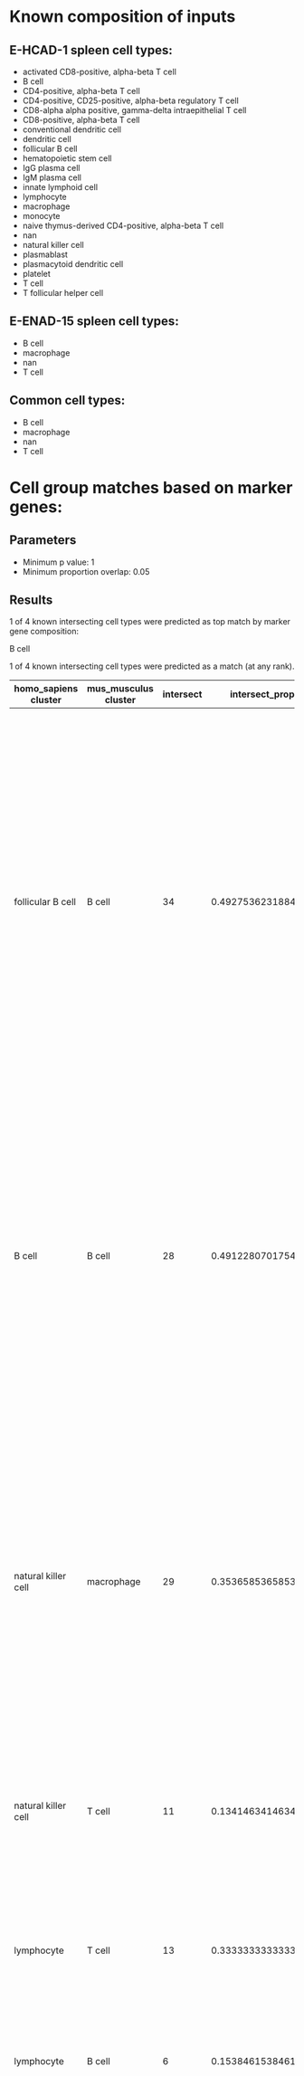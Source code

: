 # Known composition of inputs


## E-HCAD-1 spleen cell types:

 - activated CD8-positive, alpha-beta T cell  
 - B cell  
 - CD4-positive, alpha-beta T cell  
 - CD4-positive, CD25-positive, alpha-beta regulatory T cell  
 - CD8-alpha alpha positive, gamma-delta intraepithelial T cell  
 - CD8-positive, alpha-beta T cell  
 - conventional dendritic cell  
 - dendritic cell  
 - follicular B cell  
 - hematopoietic stem cell  
 - IgG plasma cell  
 - IgM plasma cell  
 - innate lymphoid cell  
 - lymphocyte  
 - macrophage  
 - monocyte  
 - naive thymus-derived CD4-positive, alpha-beta T cell  
 - nan  
 - natural killer cell  
 - plasmablast  
 - plasmacytoid dendritic cell  
 - platelet  
 - T cell  
 - T follicular helper cell  


## E-ENAD-15 spleen cell types:

 - B cell  
 - macrophage  
 - nan  
 - T cell  


## Common cell types:

 - B cell  
 - macrophage  
 - nan  
 - T cell  

# Cell group matches based on marker genes:


## Parameters  

 - Minimum p value: 1  
 - Minimum proportion overlap: 0.05  

## Results 

1 of 4 known intersecting cell types were predicted as top match by marker gene composition:  

B cell  

1 of 4 known intersecting cell types were predicted as a match (at any rank).  

| homo_sapiens cluster | mus_musculus cluster | intersect | intersect_prop | intersect_gene_ids | intersect_gene_symbols |  
| --- | --- | --- | --- | --- | --- |
| follicular B cell | B cell | 34 | 0.492753623188406 | ENSMUSG00000024673, ENSMUSG00000003379, ENSMUSG00000000903, ENSMUSG00000073421, ENSMUSG00000037922, ENSMUSG00000024610, ENSMUSG00000040592, ENSMUSG00000021423, ENSMUSG00000037822, ENSMUSG00000068105, ENSMUSG00000030798, ENSMUSG00000030577, ENSMUSG00000000861, ENSMUSG00000030724, ENSMUSG00000026616, ENSMUSG00000041515, ENSMUSG00000038421, ENSMUSG00000014453, ENSMUSG00000037649, ENSMUSG00000049422, ENSMUSG00000061132, ENSMUSG00000037548, ENSMUSG00000036469, ENSMUSG00000029322, ENSMUSG00000031015, ENSMUSG00000026594, ENSMUSG00000008496, ENSMUSG00000032053, ENSMUSG00000032359, ENSMUSG00000008193, ENSMUSG00000041538, ENSMUSG00000005583, ENSMUSG00000035268, ENSMUSG00000031264 | Ms4a1, Cd79a, Vpreb3, H2-Ab1, Bank1, Cd74, Cd79b, Ly86, Smim14, Tnfrsf13c, Cd37, Cd22, Bcl11a, Cd19, Cr2, Irf8, Fcrla, Blk, H2-DMa, Chchd10, Blnk, H2-DMb2, Marchf1, Plac8, Swap70, Ralgps2, Pou2f2, Pou2af1, Ctsh, Spib, H2-Ob, Mef2c, Pkig, Btk |  
| B cell | B cell | 28 | 0.491228070175439 | ENSMUSG00000024673, ENSMUSG00000003379, ENSMUSG00000040592, ENSMUSG00000024610, ENSMUSG00000076617, ENSMUSG00000073421, ENSMUSG00000030798, ENSMUSG00000005540, ENSMUSG00000000903, ENSMUSG00000021880, ENSMUSG00000037548, ENSMUSG00000037649, ENSMUSG00000064267, ENSMUSG00000037922, ENSMUSG00000030577, ENSMUSG00000000861, ENSMUSG00000036469, ENSMUSG00000005583, ENSMUSG00000041538, ENSMUSG00000041515, ENSMUSG00000038421, ENSMUSG00000068105, ENSMUSG00000034484, ENSMUSG00000030724, ENSMUSG00000014453, ENSMUSG00000008193, ENSMUSG00000031015, ENSMUSG00000026594 | Ms4a1, Cd79a, Cd79b, Cd74, Ighm, H2-Ab1, Cd37, Fcer2a, Vpreb3, Rnase6, H2-DMb2, H2-DMa, Hvcn1, Bank1, Cd22, Bcl11a, Marchf1, Mef2c, H2-Ob, Irf8, Fcrla, Tnfrsf13c, Snx2, Cd19, Blk, Spib, Swap70, Ralgps2 |  
| natural killer cell | macrophage | 29 | 0.353658536585366 | ENSMUSG00000004612, ENSMUSG00000030165, ENSMUSG00000030579, ENSMUSG00000058715, ENSMUSG00000037202, ENSMUSG00000023132, ENSMUSG00000024910, ENSMUSG00000068129, ENSMUSG00000020644, ENSMUSG00000015437, ENSMUSG00000030149, ENSMUSG00000000982, ENSMUSG00000064109, ENSMUSG00000035042, ENSMUSG00000068227, ENSMUSG00000054892, ENSMUSG00000000290, ENSMUSG00000051354, ENSMUSG00000041831, ENSMUSG00000045087, ENSMUSG00000007891, ENSMUSG00000024300, ENSMUSG00000098112, ENSMUSG00000032446, ENSMUSG00000001444, ENSMUSG00000000817, ENSMUSG00000019843, ENSMUSG00000040659, ENSMUSG00000062524 | Nkg7, Klrd1, Tyrobp, Fcer1g, Prf1, Gzma, Ctsw, Cst7, Id2, Gzmb, Klrk1, Ccl3, Hcst, Ccl5, Il2rb, Txk, Itgb2, Samd3, Sytl3, S1pr5, Ctsd, Myo1f, Bin2, Eomes, Tbx21, Fasl, Fyn, Efhd2, Ncr1 |  
| natural killer cell | T cell | 11 | 0.134146341463415 | ENSMUSG00000004612, ENSMUSG00000024910, ENSMUSG00000005763, ENSMUSG00000064109, ENSMUSG00000068227, ENSMUSG00000054892, ENSMUSG00000007891, ENSMUSG00000005696, ENSMUSG00000021108, ENSMUSG00000076498, ENSMUSG00000019843 | Nkg7, Ctsw, Cd247, Hcst, Il2rb, Txk, Ctsd, Sh2d1a, Prkch, Trbc2, Fyn |  
| lymphocyte | T cell | 13 | 0.333333333333333 | ENSMUSG00000003882, ENSMUSG00000032094, ENSMUSG00000032093, ENSMUSG00000031532, ENSMUSG00000027863, ENSMUSG00000048251, ENSMUSG00000022148, ENSMUSG00000002033, ENSMUSG00000076498, ENSMUSG00000031513, ENSMUSG00000030775, ENSMUSG00000027985, ENSMUSG00000000782 | Il7r, Cd3d, Cd3e, Saraf, Cd2, Bcl11b, Fyb, Cd3g, Trbc2, Leprotl1, Trat1, Lef1, Tcf7 |  
| lymphocyte | B cell | 6 | 0.153846153846154 | ENSMUSG00000076617, ENSMUSG00000003379, ENSMUSG00000024673, ENSMUSG00000076609, ENSMUSG00000040592, ENSMUSG00000073421 | Ighm, Cd79a, Ms4a1, Igkc, Cd79b, H2-Ab1 |  
| T follicular helper cell | T cell | 27 | 0.325301204819277 | ENSMUSG00000032094, ENSMUSG00000022148, ENSMUSG00000032093, ENSMUSG00000003882, ENSMUSG00000027863, ENSMUSG00000002033, ENSMUSG00000076498, ENSMUSG00000048251, ENSMUSG00000000782, ENSMUSG00000030775, ENSMUSG00000037940, ENSMUSG00000000409, ENSMUSG00000031532, ENSMUSG00000030742, ENSMUSG00000031513, ENSMUSG00000020395, ENSMUSG00000019843, ENSMUSG00000024670, ENSMUSG00000027947, ENSMUSG00000024669, ENSMUSG00000020101, ENSMUSG00000027985, ENSMUSG00000025357, ENSMUSG00000026012, ENSMUSG00000021108, ENSMUSG00000023274, ENSMUSG00000005696 | Cd3d, Fyb, Cd3e, Il7r, Cd2, Cd3g, Trbc2, Bcl11b, Tcf7, Trat1, Inpp4b, Lck, Saraf, Lat, Leprotl1, Itk, Fyn, Cd6, Il6ra, Cd5, Vsir, Lef1, Dgka, Cd28, Prkch, Cd4, Sh2d1a |  
| CD4-positive, alpha-beta T cell | T cell | 19 | 0.322033898305085 | ENSMUSG00000003882, ENSMUSG00000032094, ENSMUSG00000032093, ENSMUSG00000027863, ENSMUSG00000022148, ENSMUSG00000002033, ENSMUSG00000048251, ENSMUSG00000031532, ENSMUSG00000076498, ENSMUSG00000027985, ENSMUSG00000030775, ENSMUSG00000000409, ENSMUSG00000000782, ENSMUSG00000031513, ENSMUSG00000090077, ENSMUSG00000030742, ENSMUSG00000024670, ENSMUSG00000037940, ENSMUSG00000024669 | Il7r, Cd3d, Cd3e, Cd2, Fyb, Cd3g, Bcl11b, Saraf, Trbc2, Lef1, Trat1, Lck, Tcf7, Leprotl1, Lime1, Lat, Cd6, Inpp4b, Cd5 |  
| CD4-positive, alpha-beta T cell | macrophage | 5 | 0.0847457627118644 | ENSMUSG00000001025, ENSMUSG00000024659, ENSMUSG00000041959, ENSMUSG00000000409, ENSMUSG00000024014 | S100a6, Anxa1, S100a10, Lck, Pim1 |  
| naive thymus-derived CD4-positive, alpha-beta T cell | T cell | 21 | 0.295774647887324 | ENSMUSG00000003882, ENSMUSG00000032094, ENSMUSG00000048251, ENSMUSG00000022148, ENSMUSG00000027985, ENSMUSG00000032093, ENSMUSG00000002033, ENSMUSG00000000782, ENSMUSG00000076498, ENSMUSG00000027863, ENSMUSG00000030742, ENSMUSG00000020395, ENSMUSG00000000409, ENSMUSG00000090077, ENSMUSG00000037940, ENSMUSG00000025357, ENSMUSG00000030775, ENSMUSG00000024670, ENSMUSG00000054892, ENSMUSG00000031513, ENSMUSG00000042351 | Il7r, Cd3d, Bcl11b, Fyb, Lef1, Cd3e, Cd3g, Tcf7, Trbc2, Cd2, Lat, Itk, Lck, Lime1, Inpp4b, Dgka, Trat1, Cd6, Txk, Leprotl1, Grap2 |  
| activated CD8-positive, alpha-beta T cell | T cell | 19 | 0.27536231884058 | ENSMUSG00000032094, ENSMUSG00000032093, ENSMUSG00000004612, ENSMUSG00000064109, ENSMUSG00000027863, ENSMUSG00000076498, ENSMUSG00000024910, ENSMUSG00000000409, ENSMUSG00000019843, ENSMUSG00000005696, ENSMUSG00000002033, ENSMUSG00000022148, ENSMUSG00000030742, ENSMUSG00000021108, ENSMUSG00000030775, ENSMUSG00000049109, ENSMUSG00000048251, ENSMUSG00000090077, ENSMUSG00000042351 | Cd3d, Cd3e, Nkg7, Hcst, Cd2, Trbc2, Ctsw, Lck, Fyn, Sh2d1a, Cd3g, Fyb, Lat, Prkch, Trat1, Themis, Bcl11b, Lime1, Grap2 |  
| activated CD8-positive, alpha-beta T cell | macrophage | 15 | 0.217391304347826 | ENSMUSG00000035042, ENSMUSG00000068129, ENSMUSG00000004612, ENSMUSG00000064109, ENSMUSG00000023132, ENSMUSG00000030149, ENSMUSG00000030114, ENSMUSG00000024910, ENSMUSG00000000409, ENSMUSG00000019843, ENSMUSG00000041831, ENSMUSG00000032446, ENSMUSG00000020644, ENSMUSG00000051354, ENSMUSG00000000290 | Ccl5, Cst7, Nkg7, Hcst, Gzma, Klrk1, Klrg1, Ctsw, Lck, Fyn, Sytl3, Eomes, Id2, Samd3, Itgb2 |  
| CD8-positive, alpha-beta T cell | macrophage | 20 | 0.27027027027027 | ENSMUSG00000004612, ENSMUSG00000023132, ENSMUSG00000030114, ENSMUSG00000035042, ENSMUSG00000068129, ENSMUSG00000064109, ENSMUSG00000037202, ENSMUSG00000024910, ENSMUSG00000001025, ENSMUSG00000024659, ENSMUSG00000020644, ENSMUSG00000000409, ENSMUSG00000024300, ENSMUSG00000051354, ENSMUSG00000098112, ENSMUSG00000041959, ENSMUSG00000045087, ENSMUSG00000030149, ENSMUSG00000040212, ENSMUSG00000000290 | Nkg7, Gzma, Klrg1, Ccl5, Cst7, Hcst, Prf1, Ctsw, S100a6, Anxa1, Id2, Lck, Myo1f, Samd3, Bin2, S100a10, S1pr5, Klrk1, Emp3, Itgb2 |  
| CD8-positive, alpha-beta T cell | T cell | 15 | 0.202702702702703 | ENSMUSG00000004612, ENSMUSG00000032093, ENSMUSG00000032094, ENSMUSG00000003882, ENSMUSG00000064109, ENSMUSG00000024910, ENSMUSG00000027863, ENSMUSG00000000409, ENSMUSG00000076498, ENSMUSG00000002033, ENSMUSG00000049866, ENSMUSG00000005763, ENSMUSG00000005696, ENSMUSG00000030742, ENSMUSG00000090077 | Nkg7, Cd3e, Cd3d, Il7r, Hcst, Ctsw, Cd2, Lck, Trbc2, Cd3g, Arl4c, Cd247, Sh2d1a, Lat, Lime1 |  
| CD4-positive, CD25-positive, alpha-beta regulatory T cell | T cell | 21 | 0.259259259259259 | ENSMUSG00000032094, ENSMUSG00000032093, ENSMUSG00000027863, ENSMUSG00000076498, ENSMUSG00000030336, ENSMUSG00000002033, ENSMUSG00000022148, ENSMUSG00000000409, ENSMUSG00000030742, ENSMUSG00000005763, ENSMUSG00000048251, ENSMUSG00000026012, ENSMUSG00000057058, ENSMUSG00000024669, ENSMUSG00000023274, ENSMUSG00000090077, ENSMUSG00000027985, ENSMUSG00000031513, ENSMUSG00000064109, ENSMUSG00000024670, ENSMUSG00000015619 | Cd3d, Cd3e, Cd2, Trbc2, Cd27, Cd3g, Fyb, Lck, Lat, Cd247, Bcl11b, Cd28, Skap1, Cd5, Cd4, Lime1, Lef1, Leprotl1, Hcst, Cd6, Gata3 |  
| CD4-positive, CD25-positive, alpha-beta regulatory T cell | macrophage | 5 | 0.0617283950617284 | ENSMUSG00000000409, ENSMUSG00000001025, ENSMUSG00000022102, ENSMUSG00000064109, ENSMUSG00000041959 | Lck, S100a6, Dok2, Hcst, S100a10 |  
| CD8-alpha alpha positive, gamma-delta intraepithelial T cell | macrophage | 17 | 0.253731343283582 | ENSMUSG00000030165, ENSMUSG00000004612, ENSMUSG00000035042, ENSMUSG00000030114, ENSMUSG00000024910, ENSMUSG00000068129, ENSMUSG00000064109, ENSMUSG00000000982, ENSMUSG00000030149, ENSMUSG00000020644, ENSMUSG00000023132, ENSMUSG00000032446, ENSMUSG00000000409, ENSMUSG00000019843, ENSMUSG00000041831, ENSMUSG00000045087, ENSMUSG00000068227 | Klrd1, Nkg7, Ccl5, Klrg1, Ctsw, Cst7, Hcst, Ccl3, Klrk1, Id2, Gzma, Eomes, Lck, Fyn, Sytl3, S1pr5, Il2rb |  
| CD8-alpha alpha positive, gamma-delta intraepithelial T cell | T cell | 14 | 0.208955223880597 | ENSMUSG00000004612, ENSMUSG00000024910, ENSMUSG00000032094, ENSMUSG00000064109, ENSMUSG00000032093, ENSMUSG00000027863, ENSMUSG00000021108, ENSMUSG00000076498, ENSMUSG00000000409, ENSMUSG00000002033, ENSMUSG00000019843, ENSMUSG00000005696, ENSMUSG00000005763, ENSMUSG00000068227 | Nkg7, Ctsw, Cd3d, Hcst, Cd3e, Cd2, Prkch, Trbc2, Lck, Cd3g, Fyn, Sh2d1a, Cd247, Il2rb |  
| monocyte | macrophage | 9 | 0.103448275862069 | ENSMUSG00000030579, ENSMUSG00000058715, ENSMUSG00000068220, ENSMUSG00000001025, ENSMUSG00000041736, ENSMUSG00000041959, ENSMUSG00000032231, ENSMUSG00000007891, ENSMUSG00000024659 | Tyrobp, Fcer1g, Lgals1, S100a6, Tspo, S100a10, Anxa2, Ctsd, Anxa1 |  
| plasmacytoid dendritic cell | B cell | 8 | 0.0888888888888889 | ENSMUSG00000052160, ENSMUSG00000041515, ENSMUSG00000024353, ENSMUSG00000000861, ENSMUSG00000029322, ENSMUSG00000021880, ENSMUSG00000056737, ENSMUSG00000008193 | Pld4, Irf8, Mzb1, Bcl11a, Plac8, Rnase6, Capg, Spib |  
| dendritic cell | B cell | 6 | 0.0731707317073171 | ENSMUSG00000032359, ENSMUSG00000037649, ENSMUSG00000002111, ENSMUSG00000073421, ENSMUSG00000037548, ENSMUSG00000038642 | Ctsh, H2-DMa, Spi1, H2-Ab1, H2-DMb2, Ctss |  
| IgM plasma cell | B cell | 6 | 0.0689655172413793 | ENSMUSG00000024353, ENSMUSG00000029084, ENSMUSG00000076609, ENSMUSG00000076617, ENSMUSG00000032053, ENSMUSG00000027808 | Mzb1, Cd38, Igkc, Ighm, Pou2af1, Serp1 |  
| innate lymphoid cell | macrophage | 4 | 0.0615384615384615 | ENSMUSG00000020644, ENSMUSG00000026070, ENSMUSG00000030579, ENSMUSG00000058715 | Id2, Il18r1, Tyrobp, Fcer1g |  
| conventional dendritic cell | B cell | 5 | 0.0588235294117647 | ENSMUSG00000073421, ENSMUSG00000041515, ENSMUSG00000037649, ENSMUSG00000002111, ENSMUSG00000016256 | H2-Ab1, Irf8, H2-DMa, Spi1, Ctsz |  

# Cell group matches based on SAMap results:


## Parameters  

 - SAMap minimum score threshold: 0.05  

## Results 

1 of 4 known intersecting cell types were predicted as top match by marker gene composition:  

B cell  

3 of 4 known intersecting cell types were predicted as a match (at any rank).  

| homo_sapiens cluster | mus_musculus cluster | score |  
| --- | --- | --- |
| natural killer cell | macrophage | 0.761945041107206 |  
| follicular B cell | B cell | 0.724574770214478 |  
| nan | B cell | 0.66247280805261 |  
| B cell | B cell | 0.63971497616437 |  
| CD4 positive  alpha beta T cell | T cell | 0.631831496484757 |  
| activated CD8 positive  alpha beta T cell | T cell | 0.57372700906131 |  
| monocyte | B cell | 0.566254365408885 |  
| nan | T cell | 0.560069539502104 |  
| naive thymus derived CD4 positive  alpha beta T cell | T cell | 0.556184228980001 |  
| T follicular helper cell | T cell | 0.473055909073157 |  
| nan | macrophage | 0.465747654320869 |  
| IgM plasma cell | B cell | 0.428251392807031 |  
| CD4 positive  CD25 positive  alpha beta regulatory T cell | T cell | 0.407210456721448 |  
| CD8 positive  alpha beta T cell | macrophage | 0.399372100230789 |  
| dendritic cell | B cell | 0.377361620052428 |  
| CD8 positive  alpha beta T cell | T cell | 0.377084250490065 |  
| IgG plasma cell | B cell | 0.366133684389557 |  
| natural killer cell | B cell | 0.351389820147217 |  
| plasmablast | B cell | 0.342148882107317 |  
| lymphocyte | B cell | 0.320234543619784 |  
| CD8 alpha alpha positive  gamma delta intraepithelial T cell | T cell | 0.310904165323009 |  
| T cell | B cell | 0.282605073519626 |  
| lymphocyte | T cell | 0.278184701036516 |  
| nan | nan | 0.267080664368844 |  
| CD8 alpha alpha positive  gamma delta intraepithelial T cell | macrophage | 0.26385385872169 |  
| activated CD8 positive  alpha beta T cell | macrophage | 0.243798926031959 |  
| macrophage | B cell | 0.242916783476884 |  
| CD4 positive  alpha beta T cell | B cell | 0.222359119140533 |  
| hematopoietic stem cell | B cell | 0.21577087273539 |  
| innate lymphoid cell | B cell | 0.189635822088151 |  
| natural killer cell | T cell | 0.183558119013687 |  
| follicular B cell | T cell | 0.169948271449732 |  
| innate lymphoid cell | T cell | 0.130873545703059 |  
| naive thymus derived CD4 positive  alpha beta T cell | B cell | 0.127258373293854 |  
| lymphocyte | macrophage | 0.115092021952839 |  
| activated CD8 positive  alpha beta T cell | B cell | 0.10897740195452 |  
| B cell | nan | 0.103728732034219 |  
| T follicular helper cell | B cell | 0.100920954367446 |  
| B cell | T cell | 0.0915618868045346 |  
| CD4 positive  CD25 positive  alpha beta regulatory T cell | B cell | 0.080906446172061 |  
| follicular B cell | nan | 0.0783197392143501 |  
| plasmacytoid dendritic cell | B cell | 0.0754942060731146 |  
| natural killer cell | nan | 0.0740305448357252 |  
| conventional dendritic cell | B cell | 0.0730153659978773 |  
| CD8 positive  alpha beta T cell | B cell | 0.0594194873470702 |  
| T cell | T cell | 0.0531269764586088 |  
